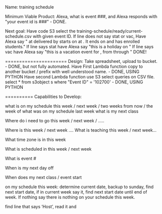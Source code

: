 Name:  training schedule

Minimum Viable Product:
Alexa, what is event ###, and Alexa responds with "your event id is ###" - DONE.

Next goal:
Have code S3 select the training-schedule/ready/current-schedule.csv with given event ID.
If line does not say stat or vac,  Have Alexa say "<course title> at <delivery location> delivered by <instructors> starts on <start date> at <start time>.  It ends on <end date> and has <students ops> enrolled students."
If line says stat have Alexa say "this is a holiday on <start date>"
If line says vac have Alexa say "this is a vacation event for <Instructors>, from <start date> through <end date>"
DONE!

======================
Design:
Take spreadsheet, upload to bucket.  - DONE, but not fully automated.
Have First Lambda function copy to another bucket / prefix with well understood name. - DONE, USING PYTHON
Have second Lambda function use S3 select queries on CSV file.
select * from s3object s where "Event ID" = '102700'   -  DONE, USING PYTHON

==========
Capabilities to Develop:

what is on my schedule this week / next week / two weeks from now / the week of
what was on my schedule last week
what is my next class


Where do i need to go this week / next week / …..

Where is <instructor> this week / next week ….
What is <instructor> teaching this week / next week...

What time zone is <instructor> in this week

What is scheduled in <delivery location> this week / next week

What is event #

When is my next day off

When does my next class / event start

on my schedule this week:  determine current date, backup to sunday, find next start date, if in current week say it, find next start date until end of week.  If nothing say there is nothing on your schedule this week.



find <mvp> line that says ‘Host’, read it and

